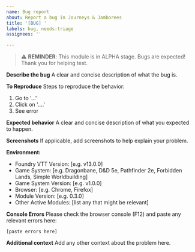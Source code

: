 ```yaml
---
name: Bug report
about: Report a bug in Journeys & Jamborees
title: '[BUG] '
labels: bug, needs:triage
assignees: ''

---
```


> ⚠️ **REMINDER**: This module is in ALPHA stage. Bugs are expected! Thank you for helping test.

**Describe the bug**
A clear and concise description of what the bug is.

**To Reproduce**
Steps to reproduce the behavior:
1. Go to '...'
2. Click on '....'
3. See error

**Expected behavior**
A clear and concise description of what you expected to happen.

**Screenshots**
If applicable, add screenshots to help explain your problem.

**Environment:**
 - Foundry VTT Version: [e.g. v13.0.0]
 - Game System: [e.g. Dragonbane, D&D 5e, Pathfinder 2e, Forbidden Lands, Simple Worldbuilding]
 - Game System Version: [e.g. v1.0.0]
 - Browser: [e.g. Chrome, Firefox]
 - Module Version: [e.g. 0.3.0]
 - Other Active Modules: [list any that might be relevant]

**Console Errors**
Please check the browser console (F12) and paste any relevant errors here:
```
[paste errors here]
```

**Additional context**
Add any other context about the problem here.